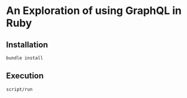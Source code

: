 # An Exploration of using GraphQL in Ruby

## Installation

```
bundle install
```

## Execution

```
script/run
```

